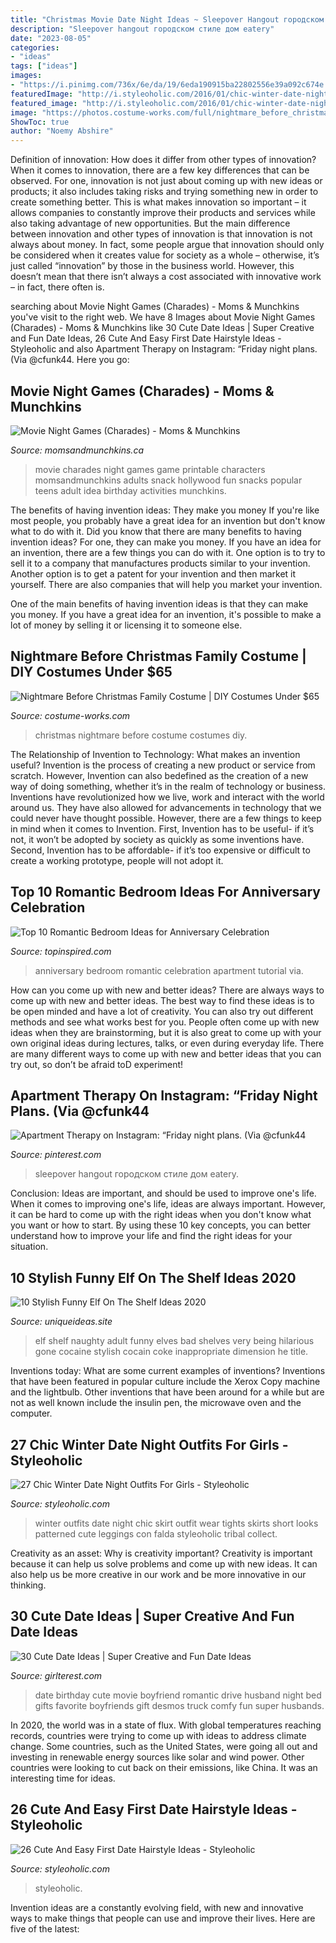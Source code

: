 ```yaml
---
title: "Christmas Movie Date Night Ideas ~ Sleepover Hangout городском стиле дом Eatery"
description: "Sleepover hangout городском стиле дом eatery"
date: "2023-08-05"
categories:
- "ideas"
tags: ["ideas"]
images:
- "https://i.pinimg.com/736x/6e/da/19/6eda190915ba22802556e39a092c674e.jpg"
featuredImage: "http://i.styleoholic.com/2016/01/chic-winter-date-night-outfits-for-girls-10.jpg"
featured_image: "http://i.styleoholic.com/2016/01/chic-winter-date-night-outfits-for-girls-10.jpg"
image: "https://photos.costume-works.com/full/nightmare_before_christmas_family17.jpg"
ShowToc: true
author: "Noemy Abshire"
---
```



Definition of innovation: How does it differ from other types of innovation?
When it comes to innovation, there are a few key differences that can be observed. For one, innovation is not just about coming up with new ideas or products; it also includes taking risks and trying something new in order to create something better. This is what makes innovation so important – it allows companies to constantly improve their products and services while also taking advantage of new opportunities.
But the main difference between innovation and other types of innovation is that innovation is not always about money. In fact, some people argue that innovation should only be considered when it creates value for society as a whole – otherwise, it’s just called “innovation” by those in the business world. However, this doesn’t mean that there isn’t always a cost associated with innovative work – in fact, there often is.

	

		
searching about Movie Night Games (Charades) - Moms &amp; Munchkins you've visit to the right web. We have 8 Images about Movie Night Games (Charades) - Moms &amp; Munchkins like 30 Cute Date Ideas | Super Creative and Fun Date Ideas, 26 Cute And Easy First Date Hairstyle Ideas - Styleoholic and also Apartment Therapy on Instagram: “Friday night plans. (Via @cfunk44. Here you go:
		
    
## Movie Night Games (Charades) - Moms &amp; Munchkins

<img loading=lazy src="https://www.momsandmunchkins.ca/wp-content/uploads/2014/05/movie-snack-charades.png" onerror="this.onerror=null;this.src='https://tse4.mm.bing.net/th?id=OIP.drV9SKtAmCTIy6Qc_m18gQAAAA&amp;pid=15.1';" alt="Movie Night Games (Charades) - Moms &amp; Munchkins">

_Source: momsandmunchkins.ca_

>movie charades night games game printable characters momsandmunchkins adults snack hollywood fun snacks popular teens adult idea birthday activities munchkins. 

	

The benefits of having invention ideas: They make you money
If you're like most people, you probably have a great idea for an invention but don't know what to do with it. Did you know that there are many benefits to having invention ideas? For one, they can make you money.
If you have an idea for an invention, there are a few things you can do with it. One option is to try to sell it to a company that manufactures products similar to your invention. Another option is to get a patent for your invention and then market it yourself. There are also companies that will help you market your invention.

One of the main benefits of having invention ideas is that they can make you money. If you have a great idea for an invention, it's possible to make a lot of money by selling it or licensing it to someone else.

    
## Nightmare Before Christmas Family Costume | DIY Costumes Under $65

<img loading=lazy src="https://photos.costume-works.com/full/nightmare_before_christmas_family17.jpg" onerror="this.onerror=null;this.src='https://tse4.mm.bing.net/th?id=OIP.WTmCIQpJyiHpbGpo8uDlmgHaKs&amp;pid=15.1';" alt="Nightmare Before Christmas Family Costume | DIY Costumes Under $65">

_Source: costume-works.com_

>christmas nightmare before costume costumes diy. 

	

The Relationship of Invention to Technology: What makes an invention useful?
Invention is the process of creating a new product or service from scratch. However, Invention can also bedefined as the creation of a new way of doing something, whether it’s in the realm of technology or business. Inventions have revolutionized how we live, work and interact with the world around us. They have also allowed for advancements in technology that we could never have thought possible. 
However, there are a few things to keep in mind when it comes to Invention. First, Invention has to be useful- if it’s not, it won’t be adopted by society as quickly as some inventions have. Second, Invention has to be affordable- if it’s too expensive or difficult to create a working prototype, people will not adopt it.

    
## Top 10 Romantic Bedroom Ideas For Anniversary Celebration

<img loading=lazy src="https://www.topinspired.com/wp-content/uploads/2013/11/491ad85d8d9664123fb577bd4df05843.jpg" onerror="this.onerror=null;this.src='https://tse4.mm.bing.net/th?id=OIP.boQ2cyQXAX62LFbe1VCUugHaJ3&amp;pid=15.1';" alt="Top 10 Romantic Bedroom Ideas for Anniversary Celebration">

_Source: topinspired.com_

>anniversary bedroom romantic celebration apartment tutorial via. 

	

How can you come up with new and better ideas?
There are always ways to come up with new and better ideas. The best way to find these ideas is to be open minded and have a lot of creativity. You can also try out different methods and see what works best for you. People often come up with new ideas when they are brainstorming, but it is also great to come up with your own original ideas during lectures, talks, or even during everyday life. There are many different ways to come up with new and better ideas that you can try out, so don’t be afraid toD experiment!

    
## Apartment Therapy On Instagram: “Friday Night Plans. (Via @cfunk44

<img loading=lazy src="https://i.pinimg.com/736x/6e/da/19/6eda190915ba22802556e39a092c674e.jpg" onerror="this.onerror=null;this.src='https://tse3.mm.bing.net/th?id=OIP.tnDUMqgBB7tzcFaKqtVz_AHaJF&amp;pid=15.1';" alt="Apartment Therapy on Instagram: “Friday night plans. (Via @cfunk44">

_Source: pinterest.com_

>sleepover hangout городском стиле дом eatery. 

	

Conclusion: Ideas are important, and should be used to improve one's life.
When it comes to improving one's life, ideas are always important. However, it can be hard to come up with the right ideas when you don't know what you want or how to start. By using these 10 key concepts, you can better understand how to improve your life and find the right ideas for your situation.

    
## 10 Stylish Funny Elf On The Shelf Ideas 2020

<img loading=lazy src="https://www.uniqueideas.site/wp-content/uploads/adult-ideas-for-the-elf-on-the-shelf-elves-shelves-and-naughty-elf-3.jpg" onerror="this.onerror=null;this.src='https://tse3.mm.bing.net/th?id=OIP.oH72rpE9S74rtPE36naZEgHaLH&amp;pid=15.1';" alt="10 Stylish Funny Elf On The Shelf Ideas 2020">

_Source: uniqueideas.site_

>elf shelf naughty adult funny elves bad shelves very being hilarious gone cocaine stylish cocain coke inappropriate dimension he title. 

	

Inventions today: What are some current examples of inventions?
Inventions that have been featured in popular culture include the Xerox Copy machine and the lightbulb. Other inventions that have been around for a while but are not as well known include the insulin pen, the microwave oven and the computer.

    
## 27 Chic Winter Date Night Outfits For Girls - Styleoholic

<img loading=lazy src="http://i.styleoholic.com/2016/01/chic-winter-date-night-outfits-for-girls-10.jpg" onerror="this.onerror=null;this.src='https://tse4.mm.bing.net/th?id=OIP.KFf60Y4TrfwI-Wb7uQ9yFgAAAA&amp;pid=15.1';" alt="27 Chic Winter Date Night Outfits For Girls - Styleoholic">

_Source: styleoholic.com_

>winter outfits date night chic skirt outfit wear tights skirts short looks patterned cute leggings con falda styleoholic tribal collect. 

	

Creativity as an asset: Why is creativity important?
Creativity is important because it can help us solve problems and come up with new ideas. It can also help us be more creative in our work and be more innovative in our thinking.

    
## 30 Cute Date Ideas | Super Creative And Fun Date Ideas

<img loading=lazy src="https://girlterest.com/wp-content/uploads/2016/04/daytrip.jpg" onerror="this.onerror=null;this.src='https://tse3.mm.bing.net/th?id=OIP.nql7TsPOiCvKQGOrl5XDZwHaHa&amp;pid=15.1';" alt="30 Cute Date Ideas | Super Creative and Fun Date Ideas">

_Source: girlterest.com_

>date birthday cute movie boyfriend romantic drive husband night bed gifts favorite boyfriends gift desmos truck comfy fun super husbands. 

	

In 2020, the world was in a state of flux. With global temperatures reaching records, countries were trying to come up with ideas to address climate change. Some countries, such as the United States, were going all out and investing in renewable energy sources like solar and wind power. Other countries were looking to cut back on their emissions, like China. It was an interesting time for ideas.

    
## 26 Cute And Easy First Date Hairstyle Ideas - Styleoholic

<img loading=lazy src="https://i.styleoholic.com/2016/03/cute-and-easy-first-date-hairstyle-ideas-16.jpg" onerror="this.onerror=null;this.src='https://tse1.mm.bing.net/th?id=OIP.o_O6laRZ62LftacT2trr-wHaLG&amp;pid=15.1';" alt="26 Cute And Easy First Date Hairstyle Ideas - Styleoholic">

_Source: styleoholic.com_

>styleoholic. 

	

Invention ideas are a constantly evolving field, with new and innovative ways to make things that people can use and improve their lives. Here are five of the latest:

